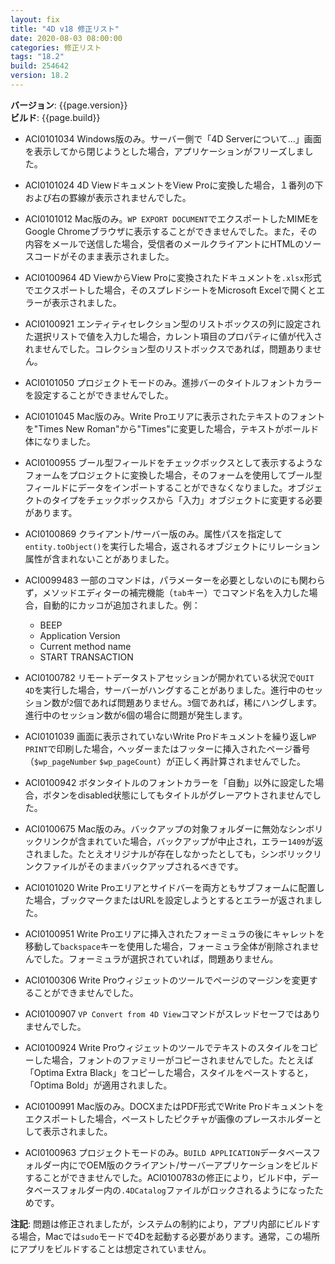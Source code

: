 ```yaml
---
layout: fix
title: "4D v18 修正リスト"
date: 2020-08-03 08:00:00
categories: 修正リスト
tags: "18.2"
build: 254642
version: 18.2
---
```


**バージョン**: {{page.version}}  
**ビルド**: {{page.build}}  

* ACI0101034 Windows版のみ。サーバー側で「4D Serverについて…」画面を表示してから閉じようとした場合，アプリケーションがフリーズしました。

* ACI0101024 4D ViewドキュメントをView Proに変換した場合，１番列の下および右の罫線が表示されませんでした。

* ACI0101012 Mac版のみ。``WP EXPORT DOCUMENT``でエクスポートしたMIMEをGoogle Chromeブラウザに表示することができませんでした。また，その内容をメールで送信した場合，受信者のメールクライアントにHTMLのソースコードがそのまま表示されました。

* ACI0100964 4D ViewからView Proに変換されたドキュメントを``.xlsx``形式でエクスポートした場合，そのスプレドシートをMicrosoft Excelで開くとエラーが表示されました。

* ACI0100921 エンティティセレクション型のリストボックスの列に設定された選択リストで値を入力した場合，カレント項目のプロパティに値が代入されませんでした。コレクション型のリストボックスであれば，問題ありません。

* ACI0101050 プロジェクトモードのみ。進捗バーのタイトルフォントカラーを設定することができませんでした。

* ACI0101045 Mac版のみ。Write Proエリアに表示されたテキストのフォントを"Times New Roman"から"Times"に変更した場合，テキストがボールド体になりました。

* ACI0100955 ブール型フィールドをチェックボックスとして表示するようなフォームをプロジェクトに変換した場合，そのフォームを使用してブール型フィールドにデータをインポートすることができなくなりました。オブジェクトのタイプをチェックボックスから「入力」オブジェクトに変更する必要があります。

* ACI0100869 クライアント/サーバー版のみ。属性パスを指定して``entity.toObject()``を実行した場合，返されるオブジェクトにリレーション属性が含まれないことがありました。

* ACI0099483 一部のコマンドは，パラメーターを必要としないのにも関わらず，メソッドエディターの補完機能（``tab``キー）でコマンド名を入力した場合，自動的にカッコが追加されました。例：

    * BEEP
    * Application Version
    * Current method name
    * START TRANSACTION

* ACI0100782 リモートデータストアセッションが開かれている状況で``QUIT 4D``を実行した場合，サーバーがハングすることがありました。進行中のセッション数が``2``個であれば問題ありません。``3``個であれば，稀にハングします。進行中のセッション数が``6``個の場合に問題が発生します。

* ACI0101039 画面に表示されていないWrite Proドキュメントを繰り返し``WP PRINT``で印刷した場合，ヘッダーまたはフッターに挿入されたページ番号（``$wp_pageNumber`` ``$wp_pageCount``）が正しく再計算されませんでした。

* ACI0100942 ボタンタイトルのフォントカラーを「自動」以外に設定した場合，ボタンをdisabled状態にしてもタイトルがグレーアウトされませんでした。

* ACI0100675 Mac版のみ。バックアップの対象フォルダーに無効なシンボリックリンクが含まれていた場合，バックアップが中止され，エラー``1409``が返されました。たとえオリジナルが存在しなかったとしても，シンボリックリンクファイルがそのままバックアップされるべきです。

* ACI0101020 Write Proエリアとサイドバーを両方ともサブフォームに配置した場合，ブックマークまたはURLを設定しようとするとエラーが返されました。

* ACI0100951 Write Proエリアに挿入されたフォーミュラの後にキャレットを移動して``backspace``キーを使用した場合，フォーミュラ全体が削除されませんでした。フォーミュラが選択されていれば，問題ありません。

* ACI0100306 Write Proウィジェットのツールでページのマージンを変更することができませんでした。

* ACI0100907 ``VP Convert from 4D View``コマンドがスレッドセーフではありませんでした。

* ACI0100924 Write Proウィジェットのツールでテキストのスタイルをコピーした場合，フォントのファミリーがコピーされませんでした。たとえば「Optima Extra Black」をコピーした場合，スタイルをペーストすると，「Optima Bold」が適用されました。

* ACI0100991 Mac版のみ。DOCXまたはPDF形式でWrite Proドキュメントをエクスポートした場合，ペーストしたピクチャが画像のプレースホルダーとして表示されました。

* ACI0100963 プロジェクトモードのみ。``BUILD APPLICATION``データベースフォルダー内にでOEM版のクライアント/サーバーアプリケーションをビルドすることができませんでした。ACI0100783の修正により，ビルド中，データベースフォルダー内の``.4DCatalog``ファイルがロックされるようになったためです。

**注記**: 問題は修正されましたが，システムの制約により，アプリ内部にビルドする場合，Macでは``sudo``モードで4Dを起動する必要があります。通常，この場所にアプリをビルドすることは想定されていません。
